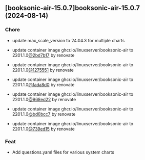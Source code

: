 

## [booksonic-air-15.0.7]booksonic-air-15.0.7 (2024-08-14)

### Chore



- update max_scale_version to 24.04.3 for multiple charts

- update container image ghcr.io/linuxserver/booksonic-air to 2201.1.0[@2bd7b17](https://github.com/2bd7b17) by renovate

- update container image ghcr.io/linuxserver/booksonic-air to 2201.1.0[@1275551](https://github.com/1275551) by renovate

- update container image ghcr.io/linuxserver/booksonic-air to 2201.1.0[@fada8d0](https://github.com/fada8d0) by renovate

- update container image ghcr.io/linuxserver/booksonic-air to 2201.1.0[@968ed22](https://github.com/968ed22) by renovate

- update container image ghcr.io/linuxserver/booksonic-air to 2201.1.0[@bd0bcc7](https://github.com/bd0bcc7) by renovate

- update container image ghcr.io/linuxserver/booksonic-air to 2201.1.0[@739ed15](https://github.com/739ed15) by renovate

### Feat



- Add questions.yaml files for various system charts